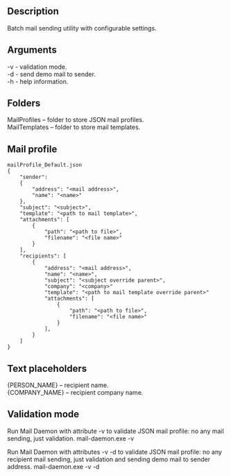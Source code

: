 ﻿Description
-------------------------------------------------
Batch mail sending utility with configurable settings.


Arguments
-------------------------------------------------
-v      - validation mode.  
-d      - send demo mail to sender.  
-h      - help information.


Folders
-------------------------------------------------
MailProfiles – folder to store JSON mail profiles.  
MailTemplates – folder to store mail templates.


Mail profile
-------------------------------------------------
```
mailProfile_Default.json
{
    "sender":
    {
        "address": "<mail address>",
        "name": "<name>"
    },
    "subject": "<subject>",
    "template": "<path to mail template>",
    "attachments": [
        {
            "path": "<path to file>",
            "filename": "<file name>"
        }
    ],
    "recipients": [
        {
            "address": "<mail address>",
            "name": "<name>",
            "subject": "<subject override parent>",
            "company": "<company>"
            "template": "<path to mail template override parent>"
            "attachments": [
                {
                    "path": "<path to file>",
                    "filename": "<file name>"
                }
            ],
        }
    ]
}
```

Text placeholders
-------------------------------------------------
\{PERSON_NAME\} – recipient name.  
\{COMPANY_NAME\} – recipient company name.


Validation mode
-------------------------------------------------
Run Mail Daemon with attribute -v to validate JSON mail profile: no any mail sending, just validation.
mail-daemon.exe -v

Run Mail Daemon with attributes -v -d to validate JSON mail profile: no any recipient mail sending, just validation and sending demo mail to sender address.
mail-daemon.exe -v -d